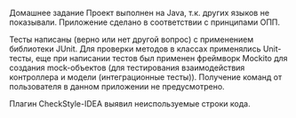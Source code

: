 Домашнее задание
Проект выполнен на Java, т.к. других языков не показывали. Приложение сделано в соответствии с принципами ОПП.

Тесты написаны (верно или нет другой вопрос) с применением библиотеки JUnit. Для проверки методов в классах применялись Unit-тесты, еще при написании тестов был применен фреймворк Mockito для создания mock-объектов (для тестирования взаимодействия контроллера и модели (интеграционные тесты)). Получение команд от пользователя в данном приложении не предусмотрено.

Плагин CheckStyle-IDEA выявил неиспользуемые строки кода.